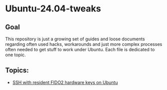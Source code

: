 # Ubuntu-24.04-tweaks

## Goal
This repository is just a growing set of guides and loose documents regarding often used hacks, workarounds and just more complex processes often needed to get stuff to work under Ubuntu. Each file is dedicated to one topic. 

## Topics:
- [SSH with resident FIDO2 hardware keys on Ubuntu](https://github.com/keysie/Ubuntu-24.04-tweaks/blob/main/yubikey-ssh-fido2.md)
